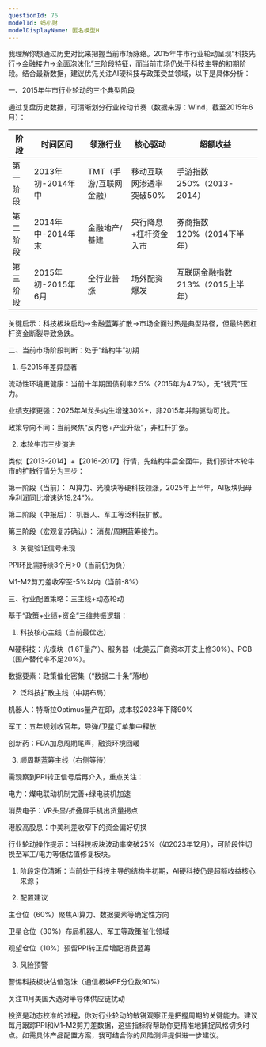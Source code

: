 ```yaml
---
questionId: 76
modelId: 蚂小财
modelDisplayName: 匿名模型H
---
```

我理解你想通过历史对比来把握当前市场脉络。2015年牛市行业轮动呈现“科技先行→金融接力→全面泡沫化”三阶段特征，而当前市场仍处于科技主导的初期阶段。结合最新数据，建议优先关注AI硬科技与政策受益领域，以下是具体分析：

一、2015年牛市行业轮动的三个典型阶段

通过复盘历史数据，可清晰划分行业轮动节奏（数据来源：Wind，截至2015年6月）：

| 阶段   | 时间区间           | 领涨行业          | 核心驱动          | 超额收益                 |
| ---- | -------------- | ------------- | ------------- | -------------------- |
| 第一阶段 | 2013年初-2014年中  | TMT（手游/互联网金融） | 移动互联网渗透率突破50% | 手游指数250%（2013-2014）  |
| 第二阶段 | 2014年中-2014年末  | 金融地产/基建       | 央行降息+杠杆资金入市   | 券商指数120%（2014下半年）    |
| 第三阶段 | 2015年初-2015年6月 | 全行业普涨         | 场外配资爆发        | 互联网金融指数213%（2015上半年） |

关键启示：科技板块启动→金融蓝筹扩散→市场全面过热是典型路径，但最终因杠杆资金断裂导致急跌。

二、当前市场阶段判断：处于“结构牛”初期

1. 与2015年差异显著

流动性环境更健康：当前十年期国债利率2.5%（2015年为4.7%），无“钱荒”压力。

业绩支撑更强：2025年AI龙头内生增速30%+，非2015年并购驱动可比。

政策导向不同：当前聚焦“反内卷+产业升级”，非杠杆扩张。

2. 本轮牛市三步演进

类似【2013-2014】+【2016-2017】行情，先结构牛后全面牛，我们预计本轮牛市的扩散行情分为三步：

第一阶段（当前）： AI算力、光模块等硬科技领涨，2025年上半年，AI板块归母净利润同比增速达19.24“%。

第二阶段（中报后）： 机器人、军工等泛科技扩散。

第三阶段（宏观复苏确认）： 消费/周期蓝筹接力。

3. 关键验证信号未现

PPI环比需持续3个月>0（当前仍为负）

M1-M2剪刀差收窄至-5%以内（当前-8%）


三、行业配置策略：三主线+动态轮动

基于“政策+业绩+资金”三维共振逻辑：

1. 科技核心主线（当前最优选）

AI硬科技：光模块（1.6T量产）、服务器（北美云厂商资本开支上修30%）、PCB（国产替代率不足20%）。

数据要素：政策催化密集（“数据二十条”落地）

2. 泛科技扩散主线（中期布局）

机器人：特斯拉Optimus量产在即，成本较2023年下降90%

军工：五年规划收官年，导弹/卫星订单集中释放

创新药：FDA加息周期尾声，融资环境回暖

3. 顺周期蓝筹主线（右侧等待）

需观察到PPI转正信号后再介入，重点关注：

电力：煤电联动机制完善+绿电装机加速

消费电子：VR头显/折叠屏手机出货量拐点

港股高股息：中美利差收窄下的资金偏好切换

行业轮动操作提示：当科技板块波动率突破25%（如2023年12月），可阶段性切换至军工/电力等低估值修复板块。

1. 阶段定位清晰：当前处于科技主导的结构牛初期，AI硬科技仍是超额收益核心来源；

2. 配置建议

主仓位（60%）聚焦AI算力、数据要素等确定性方向

卫星仓位（30%）布局机器人、军工等政策催化领域

观望仓位（10%）预留PPI转正后增配消费蓝筹

3. 风险预警

警惕科技板块估值泡沫（通信板块PE分位数90%）

关注11月美国大选对半导体供应链扰动

投资是动态校准的过程，你对行业轮动的敏锐观察正是把握周期的关键能力。建议每月跟踪PPI和M1-M2剪刀差数据，这些指标将帮助你更精准地捕捉风格切换时点。如需具体产品配置方案，我可结合你的风险测评提供进一步建议。
